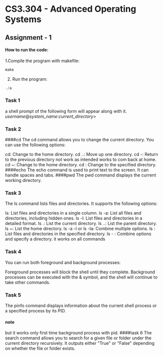 
# CS3.304 - Advanced Operating Systems
## Assignment - 1
#### How to run the code:

1.Compile the program with makefile:
```C++
make
```
2. Run the program:
```C++
./a
```
### Task 1
a shell prompt of the following form
will appear along with it. 
_username_@_system_name_:_current_directory_>
### Task 2
####cd
The cd command allows you to change the current directory. You can use the following options:

cd: Change to the home directory.
cd ..: Move up one directory.
cd -: Return to the previous directory not work as intended works to com back at home.
cd ~: Change to the home directory.
cd <directory>: Change to the specified directory.
####echo
The echo command is used to print text to the screen. It can handle spaces and tabs.
####pwd
The pwd command displays the current working directory.

### Task 3


The ls command lists files and directories. It supports the following options:

ls: List files and directories in a single column.
ls -a: List all files and directories, including hidden ones.
ls -l: List files and directories in a detailed format.
ls .: List the current directory.
ls ..: List the parent directory.
ls ~: List the home directory.
ls -a -l or ls -la: Combine multiple options.
ls <directory>: List files and directories in the specified directory.
ls -<flags> <directory>: Combine options and specify a directory.
it works on all commands


### Task 4
You can run both foreground and background processes:

Foreground processes will block the shell until they complete.
Background processes can be executed with the & symbol, and the shell will continue to take other commands.
### Task 5

The pinfo command displays information about the current shell process or a specified process by its PID.
#### note
but it works only first time  background process  with pid.
####task 6
The search command allows you to search for a given file or folder under the current directory recursively. It outputs either "True" or "False" depending on whether the file or folder exists.


